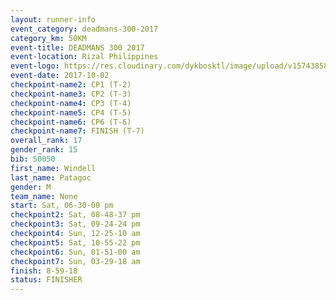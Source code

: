 ```yaml
---
layout: runner-info 
event_category: deadmans-300-2017 
category_km: 50KM 
event-title: DEADMANS 300 2017 
event-location: Rizal Philippines 
event-logo: https://res.cloudinary.com/dykbosktl/image/upload/v1574385898/Logo/2017-DM300-Logo_ljecaw.jpg 
event-date: 2017-10-02 
checkpoint-name2: CP1 (T-2) 
checkpoint-name3: CP2 (T-3) 
checkpoint-name4: CP3 (T-4) 
checkpoint-name5: CP4 (T-5) 
checkpoint-name6: CP6 (T-6) 
checkpoint-name7: FINISH (T-7) 
overall_rank: 17
gender_rank: 15
bib: 50050
first_name: Windell
last_name: Patagoc
gender: M
team_name: None
start: Sat, 06-30-00 pm
checkpoint2: Sat, 08-48-37 pm
checkpoint3: Sat, 09-24-24 pm
checkpoint4: Sun, 12-25-10 am
checkpoint5: Sat, 10-55-22 pm
checkpoint6: Sun, 01-51-00 am
checkpoint7: Sun, 03-29-18 am
finish: 8-59-18
status: FINISHER
---
```

